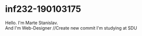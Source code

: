 # inf232-190103175
Hello. I'm Marte Stanislav. <br>
And I'm Web-Designer //Create new commit
I'm studying at SDU
